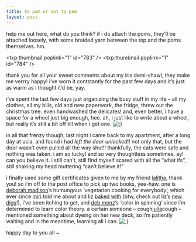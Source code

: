 ```yaml
---
title: to pom or not to pom
layout: post
---
```


help me out here, what do you think? if i do attach the poms, they&#8217;ll be attached loosely, with some braided yarn between the top and the poms themselves. hm.

<span class="pic3"><txp:thumbnail poplink="1" id="783" /></span> <span class="pic3"><txp:thumbnail poplink="1" id="784" /></span>

thank you for all your sweet comments about my iris demi-shawl, they make me verrry happy! i&#8217;ve worn it contstantly for the past few days and it&#8217;s just as warm as i thought it&#8217;d be, yay.

i&#8217;ve spent the last few days just organizing the busy stuff in my life &#8211; all my clothes, all my bills, old and new paperwork, the fridge, threw out the christmas tree. even handwashed the delicates! and, even better, i have a space for a wheel just big enough, hee. ah, i just like to *write* about a wheel, but really it&#8217;s still a bit off till when i get one. <img src="http://localhost:8888/wordpress/wp-includes/images/smilies/icon_wink.gif" alt=";)" class="wp-smiley" />

in all that frenzy though, last night i came back to my apartment, after a long day at ucla, and found i had *left the door unlocked*!! not only that, but the door wasn&#8217;t even pulled all the way shut!! thankfully, the cats were safe and nothing was taken. i am so lucky! and so very thoughtless sometimes. ay! can you believe it. i still can&#8217;t, still find myself scared with all the &#8220;what ifs&#8221;, still shaking my head muttering &#8220;can&#8217;t believe it!&#8221; 

i finally used some gift certificates given to me by my friend [lalitha][1], thank you! so i&#8217;m off to the post office to pick up two books, yee-haw. one is [deborah madison][2]&#8217;s humungous &#8216;vegetarian cooking for everybody&#8217;, which ever since [miri][3] told me about and liz [baked with][4] (btw, check out liz&#8217;s [new digs][5]!), i&#8217;ve been itching to get, and [deb menz][6]&#8217;s &#8216;color in spinning&#8217; since i&#8217;m determined to learn color theory. a certain someone &#8211; cough[julia][7]cough &#8211; mentioned something about dyeing on her new deck, so i&#8217;m patiently waiting and in the meantime, learning all i can. <img src="http://localhost:8888/wordpress/wp-includes/images/smilies/icon_wink.gif" alt=";)" class="wp-smiley" /> 

happy day to you all ~

 [1]: http://lali.typepad.com/
 [2]: http://www.randomhouse.com/features/deborahmadison/bookshelf.html
 [3]: http://www.jinxedminx.com/
 [4]: http://www.pocketfarm.com/?p=215
 [5]: http://pocketfarm.com
 [6]: http://debmenz.com/books.htm
 [7]: http://mindofwinter.prettyposies.com/